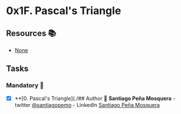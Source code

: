 # 0x1F. Pascal's Triangle
## Resources :books:
* [None]()

## Tasks
### Mandatory :page_with_curl:
- [x] **[0. Pascal's Triangle](./## Author :pencil:
**Santiago Peña Mosquera** - twitter [@santiagopemo](https://twitter.com/santiagopemo) - LinkedIn [Santiago Peña Mosquera](https://www.linkedin.com/in/santiago-pe%C3%B1a-mosquera-abaa20196/)
